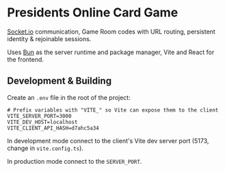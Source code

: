 # Presidents Online Card Game

[Socket.io](https://socket.io/) communication, Game Room codes with URL routing, persistent identity & rejoinable sessions.

Uses [Bun](https://bun.sh/) as the server runtime and package manager, Vite and React for the frontend.

## Development & Building

Create an `.env` file in the root of the project:

```dotenv
# Prefix variables with "VITE_" so Vite can expose them to the client
VITE_SERVER_PORT=3000
VITE_DEV_HOST=localhost
VITE_CLIENT_API_HASH=d7ahc5a34
```

In development mode connect to the client's Vite dev server port (5173, change in `vite.config.ts`).

In production mode connect to the `SERVER_PORT`.

